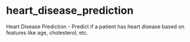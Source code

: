 # heart_disease_prediction
Heart Disease Prediction - Predict if a patient has heart disease based on features like age, cholesterol, etc.
